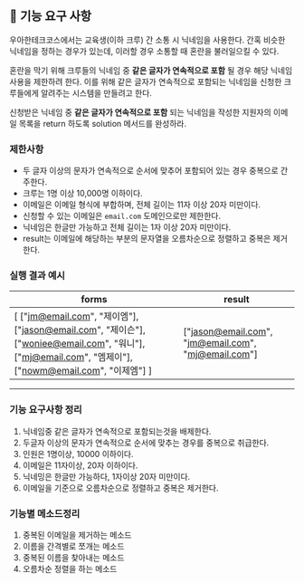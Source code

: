 ## 🚀 기능 요구 사항

우아한테크코스에서는 교육생(이하 크루) 간 소통 시 닉네임을 사용한다. 간혹 비슷한 닉네임을 정하는 경우가 있는데, 이러할 경우 소통할 때 혼란을 불러일으킬 수 있다.

혼란을 막기 위해 크루들의 닉네임 중 **같은 글자가 연속적으로 포함** 될 경우 해당 닉네임 사용을 제한하려 한다. 이를 위해 같은 글자가 연속적으로 포함되는 닉네임을 신청한 크루들에게 알려주는 시스템을 만들려고 한다.


신청받은 닉네임 중 **같은 글자가 연속적으로 포함** 되는 닉네임을 작성한 지원자의 이메일 목록을 return 하도록 solution 메서드를 완성하라.

### 제한사항

- 두 글자 이상의 문자가 연속적으로 순서에 맞추어 포함되어 있는 경우 중복으로 간주한다.
- 크루는 1명 이상 10,000명 이하이다.
- 이메일은 이메일 형식에 부합하며, 전체 길이는 11자 이상 20자 미만이다.
- 신청할 수 있는 이메일은 `email.com` 도메인으로만 제한한다.
- 닉네임은 한글만 가능하고 전체 길이는 1자 이상 20자 미만이다.
- result는 이메일에 해당하는 부분의 문자열을 오름차순으로 정렬하고 중복은 제거한다.

### 실행 결과 예시

| forms | result |
| --- | --- |
| [ ["jm@email.com", "제이엠"], ["jason@email.com", "제이슨"], ["woniee@email.com", "워니"], ["mj@email.com", "엠제이"], ["nowm@email.com", "이제엠"] ] | ["jason@email.com", "jm@email.com", "mj@email.com"] |

---
### 기능 요구사항 정리
1. 닉네임중 같은 글자가 연속적으로 포함되는것을 배제한다.
2. 두글자 이상의 문자가 연속적으로 순서에 맞추는 경우를 중복으로 취급한다.
3. 인원은 1명이상, 10000 이하이다.
4. 이메일은 11자이상, 20자 이하이다.
5. 닉네밍은 한글만 가능하다, 1자이상 20자 미만이다.
6. 이메일을 기준으로 오름차순으로 정렬하고 중복은 제거한다.

### 기능별 메소드정리
1. 중복된 이메일을 제거하는 메소드
2. 이름을 간격별로 쪼개는 메소드
3. 중복된 이름을 찾아내는 메소드
4. 오름차순 정렬을 하는 메소드